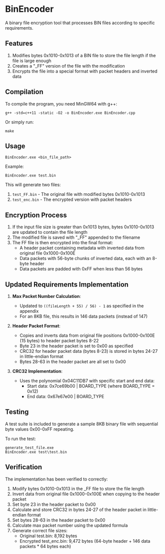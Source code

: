 # BinEncoder

A binary file encryption tool that processes BIN files according to specific requirements.

## Features

1. Modifies bytes 0x1010-0x1013 of a BIN file to store the file length if the file is large enough
2. Creates a "_FF" version of the file with the modification
3. Encrypts the file into a special format with packet headers and inverted data

## Compilation

To compile the program, you need MinGW64 with g++:

```
g++ -std=c++11 -static -O2 -o BinEncoder.exe BinEncoder.cpp
```

Or simply run:
```
make
```

## Usage

```
BinEncoder.exe <bin_file_path>
```

Example:
```
BinEncoder.exe test.bin
```

This will generate two files:
1. `test_FF.bin` - The original file with modified bytes 0x1010-0x1013
2. `test_enc.bin` - The encrypted version with packet headers

## Encryption Process

1. If the input file size is greater than 0x1013 bytes, bytes 0x1010-0x1013 are updated to contain the file length
2. The modified file is saved with "_FF" appended to the filename
3. The FF file is then encrypted into the final format:
   - A header packet containing metadata with inverted data from original file 0x1000-0x100E
   - Data packets with 56-byte chunks of inverted data, each with an 8-byte header
   - Data packets are padded with 0xFF when less than 56 bytes

## Updated Requirements Implementation

1. **Max Packet Number Calculation**: 
   - Updated to `((fileLength + 55) / 56) - 1` as specified in the appendix
   - For an 8KB file, this results in 146 data packets (instead of 147)

2. **Header Packet Format**:
   - Copies and inverts data from original file positions 0x1000-0x100E (15 bytes) to header packet bytes 8-22
   - Byte 23 in the header packet is set to 0x00 as specified
   - CRC32 for header packet data (bytes 8-23) is stored in bytes 24-27 in little-endian format
   - Bytes 28-63 in the header packet are all set to 0x00

3. **CRC32 Implementation**:
   - Uses the polynomial 0x04C11DB7 with specific start and end data:
     - Start data: 0x7ce69b00 | BOARD_TYPE (where BOARD_TYPE = 0x12)
     - End data: 0x67e67e00 | BOARD_TYPE

## Testing

A test suite is included to generate a sample 8KB binary file with sequential byte values 0x00-0xFF repeating.

To run the test:
```
generate_test_file.exe
BinEncoder.exe test\test.bin
```

## Verification

The implementation has been verified to correctly:
1. Modify bytes 0x1010-0x1013 in the _FF file to store the file length
2. Invert data from original file 0x1000-0x100E when copying to the header packet
3. Set byte 23 in the header packet to 0x00
4. Calculate and store CRC32 in bytes 24-27 of the header packet in little-endian format
5. Set bytes 28-63 in the header packet to 0x00
6. Calculate max packet number using the updated formula
7. Generate correct file sizes:
   - Original test.bin: 8,192 bytes
   - Encrypted test_enc.bin: 9,472 bytes (64-byte header + 146 data packets * 64 bytes each)